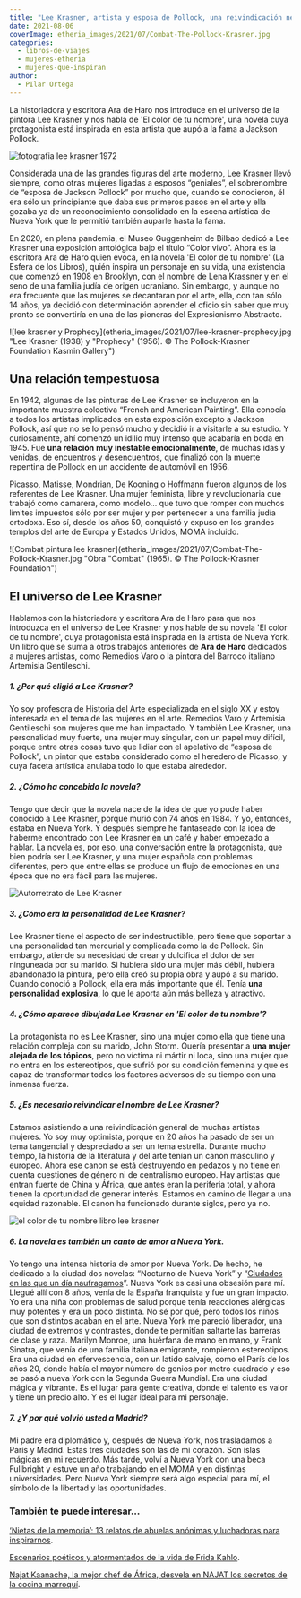 ```yaml
---
title: "Lee Krasner, artista y esposa de Pollock, una reivindicación necesaria"
date: 2021-08-06
coverImage: etheria_images/2021/07/Combat-The-Pollock-Krasner.jpg
categories: 
  - libros-de-viajes
  - mujeres-etheria
  - mujeres-que-inspiran
author: 
  - PIlar Ortega
---
```


La historiadora y escritora Ara de Haro nos introduce en el universo de la pintora Lee Krasner y nos habla de 'El color de tu nombre', una novela cuya protagonista está inspirada en esta artista que aupó a la fama a Jackson Pollock. 

![fotografia lee krasner 1972](etheria_images/2021/07/Lee-Krasner-1972.jpg "Fotografía de Lee Krasner, tomada por Irving Penn (1972). © The Irving Penn Foundation")

Considerada una de las grandes figuras del arte moderno, Lee Krasner llevó siempre, como 
otras mujeres ligadas a esposos “geniales”, el sobrenombre de “esposa de Jackson 
Pollock” por mucho que, cuando se conocieron, él era sólo un principiante que daba sus 
primeros pasos en el arte y ella gozaba ya de un reconocimiento consolidado en la escena 
artística de Nueva York que le permitió también auparle hasta la fama. 

En 2020, en plena pandemia, el Museo Guggenheim de Bilbao dedicó a Lee Krasner una 
exposición antológica bajo el título “Color vivo”. Ahora es la escritora Ara de Haro 
quien evoca, en la novela 'El color de tu nombre' (La Esfera de los Libros), quién 
inspira un personaje en su vida, una existencia que comenzó en 1908 en Brooklyn, con el 
nombre de Lena Krassner y en el seno de una familia judía de origen ucraniano. Sin 
embargo, y aunque no era frecuente que las mujeres se decantaran por el arte, ella, con 
tan sólo 14 años, ya decidió con determinación aprender el oficio sin saber que muy 
pronto se convertiría en una de las pioneras del Expresionismo Abstracto. 

![lee krasner y Prophecy](etheria_images/2021/07/lee-krasner-prophecy.jpg "Lee Krasner (1938) y "Prophecy" (1956). © The Pollock-Krasner Foundation Kasmin Gallery")

## Una relación tempestuosa

En 1942, algunas de las pinturas de Lee Krasner se incluyeron en la importante muestra 
colectiva “French and American Painting”. Ella conocía a todos los artistas implicados 
en esta exposición excepto a Jackson Pollock, así que no se lo pensó mucho y decidió ir 
a visitarle a su estudio. Y curiosamente, ahí comenzó un idilio muy intenso que acabaría 
en boda en 1945. Fue **una relación muy inestable emocionalmente**, de muchas idas y 
venidas, de encuentros y desencuentros, que finalizó con la muerte repentina de Pollock 
en un accidente de automóvil en 1956. 

Picasso, Matisse, Mondrian, De Kooning o Hoffmann fueron algunos de los referentes de 
Lee Krasner. Una mujer feminista, libre y revolucionaria que trabajó como camarera, como 
modelo… que tuvo que romper con muchos límites impuestos sólo por ser mujer y por 
pertenecer a una familia judía ortodoxa. Eso sí, desde los años 50, conquistó y expuso 
en los grandes templos del arte de Europa y Estados Unidos, MOMA incluido. 

![Combat pintura lee krasner](etheria_images/2021/07/Combat-The-Pollock-Krasner.jpg "Obra "Combat" (1965). © The Pollock-Krasner Foundation")

## El universo de Lee Krasner

Hablamos con la historiadora y escritora Ara de Haro para que nos introduzca en el 
universo de Lee Krasner y nos hable de su novela 'El color de tu nombre', cuya 
protagonista está inspirada en la artista de Nueva York. Un libro que se suma a otros 
trabajos anteriores de **Ara de Haro** dedicados a mujeres artistas, como Remedios Varo 
o la pintora del Barroco italiano Artemisia Gentileschi. 

##### 1\. ¿Por qué eligió a Lee Krasner?

Yo soy profesora de Historia del Arte especializada en el siglo XX y estoy interesada en 
el tema de las mujeres en el arte. Remedios Varo y Artemisia Gentileschi son mujeres que 
me han impactado. Y también Lee Krasner, una personalidad muy fuerte, una mujer muy 
singular, con un papel muy difícil, porque entre otras cosas tuvo que lidiar con el 
apelativo de “esposa de Pollock”, un pintor que estaba considerado como el heredero de 
Picasso, y cuya faceta artística anulaba todo lo que estaba alrededor. 

##### 2\. ¿Cómo ha concebido la novela?

Tengo que decir que la novela nace de la idea de que yo pude haber conocido a Lee 
Krasner, porque murió con 74 años en 1984. Y yo, entonces, estaba en Nueva York. Y 
después siempre he fantaseado con la idea de haberme encontrado con Lee Krasner en un 
café y haber empezado a hablar. La novela es, por eso, una conversación entre la 
protagonista, que bien podría ser Lee Krasner, y una mujer española con problemas 
diferentes, pero que entre ellas se produce un flujo de emociones en una época que no 
era fácil para las mujeres. 

![Autorretrato de Lee Krasner](etheria_images/2021/07/Autorretrato-de-Lee-Krasner.jpg "Autorretrato de Lee Krasner (1928). © The Pollock-Krasner Foundation / Jewish Museum New York")

##### 3\. ¿Cómo era la personalidad de Lee Krasner?

Lee Krasner tiene el aspecto de ser indestructible, pero tiene que soportar a una 
personalidad tan mercurial y complicada como la de Pollock. Sin embargo, atiende su 
necesidad de crear y dulcifica el dolor de ser ninguneada por su marido. Si hubiera sido 
una mujer más débil, hubiera abandonado la pintura, pero ella creó su propia obra y aupó 
a su marido. Cuando conoció a Pollock, ella era más importante que él. Tenía **una 
personalidad explosiva**, lo que le aporta aún más belleza y atractivo. 

##### 4\. ¿Cómo aparece dibujada Lee Krasner en 'El color de tu nombre'?

La protagonista no es Lee Krasner, sino una mujer como ella que tiene una relación 
compleja con su marido, John Storm. Quería presentar a **una mujer alejada de los 
tópicos**, pero no víctima ni mártir ni loca, sino una mujer que no entra en los 
estereotipos, que sufrió por su condición femenina y que es capaz de transformar todos 
los factores adversos de su tiempo con una inmensa fuerza. 

##### 5\. ¿Es necesario reivindicar el nombre de Lee Krasner?

Estamos asistiendo a una reivindicación general de muchas artistas mujeres. Yo soy muy 
optimista, porque en 20 años ha pasado de ser un tema tangencial y despreciado a ser un 
tema estrella. Durante mucho tiempo, la historia de la literatura y del arte tenían un 
canon masculino y europeo. Ahora ese canon se está destruyendo en pedazos y no tiene en 
cuenta cuestiones de género ni de centralismo europeo. Hay artistas que entran fuerte de 
China y África, que antes eran la periferia total, y ahora tienen la oportunidad de 
generar interés. Estamos en camino de llegar a una equidad razonable. El canon ha 
funcionado durante siglos, pero ya no. 

![el color de tu nombre libro lee krasner](etheria_images/2021/07/el-color-de-tu-nombre-1-676x1024.jpg "'El color de tu nombre'.")

##### 6\. La novela es también un canto de amor a Nueva York.

Yo tengo una intensa historia de amor por Nueva York. De hecho, he dedicado a la ciudad 
dos novelas: “Nocturno de Nueva York” y “[Ciudades en las que un día 
naufragamos](https://amzn.to/3kxAUtb)”. Nueva York es casi una obsesión para mí. Llegué 
allí con 8 años, venía de la España franquista y fue un gran impacto. Yo era una niña 
con problemas de salud porque tenía reacciones alérgicas muy potentes y era un poco 
distinta. No sé por qué, pero todos los niños que son distintos acaban en el arte. Nueva 
York me pareció liberador, una ciudad de extremos y contrastes, donde te permitían 
saltarte las barreras de clase y raza. Marilyn Monroe, una huérfana de mano en mano, y 
Frank Sinatra, que venía de una familia italiana emigrante, rompieron estereotipos. Era 
una ciudad en efervescencia, con un latido salvaje, como el París de los años 20, donde 
había el mayor número de genios por metro cuadrado y eso se pasó a nueva York con la 
Segunda Guerra Mundial. Era una ciudad mágica y vibrante. Es el lugar para gente 
creativa, donde el talento es valor y tiene un precio alto. Y es el lugar ideal para mi 
personaje. 

##### 7\. ¿Y por qué volvió usted a Madrid?

Mi padre era diplomático y, después de Nueva York, nos trasladamos a París y Madrid. 
Estas tres ciudades son las de mi corazón. Son islas mágicas en mi recuerdo. Más tarde, 
volví a Nueva York con una beca Fullbright y estuve un año trabajando en el MOMA y en 
distintas universidades. Pero Nueva York siempre será algo especial para mí, el símbolo 
de la libertad y las oportunidades. 

### También te puede interesar...

[‘Nietas de la memoria’: 13 relatos de abuelas anónimas y luchadoras para 
inspirarnos](https://etheriamagazine.com/2021/03/08/libro-nietas-de-la-memoria-historias-mujeres-en-posguerra/). 

[Escenarios poéticos y atormentados de la vida de Frida 
Kahlo](https://etheriamagazine.com/2021/02/15/biografia-y-ruta-frida-kahlo-mexico/). 

[Najat Kaanache, la mejor chef de África, desvela en NAJAT los secretos de la cocina 
marroquí](https://etheriamagazine.com/2021/02/04/najat-libro-cocina-marroqui-chef-najat-kaanache/).
